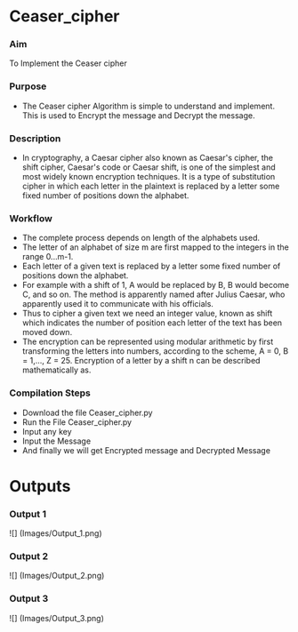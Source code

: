 
# Ceaser_cipher
### Aim 
To Implement the Ceaser cipher 

### Purpose
- The Ceaser cipher Algorithm is simple to understand and implement.
  This is used to Encrypt the message and Decrypt the message.

### Description

- In cryptography, a Caesar cipher also known as Caesar's cipher, the shift cipher, Caesar's code or Caesar shift, is one of the simplest and most widely known encryption techniques. 
  It is a type of substitution cipher in which each letter in the plaintext is replaced by a letter some fixed number of positions down the alphabet.

### Workflow
- The complete process depends on length of the alphabets used.
- The letter of an alphabet of size m are first mapped to the integers in the range 0...m-1.
- Each letter of a given text is replaced by a letter some fixed number of positions down the alphabet. 
- For example with a shift of 1, A would be replaced by B, B would become C, and so on. The method is apparently named after Julius Caesar, who apparently used it to communicate with his officials. 
- Thus to cipher a given text we need an integer value, known as shift which indicates the number of position each letter of the text has been moved down. 
- The encryption can be represented using modular arithmetic by first transforming the letters into numbers, according to the scheme, A = 0, B = 1,…, Z = 25. Encryption of a letter by a shift n can be described mathematically as. 
 
### Compilation Steps

- Download the file Ceaser_cipher.py
- Run the File Ceaser_cipher.py
- Input any key
- Input the Message 
- And finally we will get Encrypted message and Decrypted Message

# Outputs

### Output 1
![] (Images/Output_1.png)

### Output 2
![] (Images/Output_2.png)

### Output 3
![] (Images/Output_3.png)
